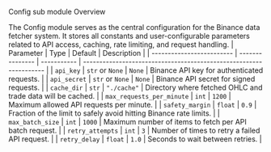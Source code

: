Config sub module
Overview

The Config module serves as the central configuration for the Binance data fetcher system.
It stores all constants and user-configurable parameters related to API access, caching, rate limiting, and request handling.
| Parameter                 | Type            | Default     | Description                                                        |
| ------------------------- | --------------- | ----------- | ------------------------------------------------------------------ |
| `api_key`                 | `str` or `None` | `None`      | Binance API key for authenticated requests.                        |
| `api_secret`              | `str` or `None` | `None`      | Binance API secret for signed requests.                            |
| `cache_dir`               | `str`           | `"./cache"` | Directory where fetched OHLC and trade data will be cached.        |
| `max_requests_per_minute` | `int`           | `1200`      | Maximum allowed API requests per minute.                           |
| `safety_margin`           | `float`         | `0.9`       | Fraction of the limit to safely avoid hitting Binance rate limits. |
| `max_batch_size`          | `int`           | `1000`      | Maximum number of items to fetch per API batch request.            |
| `retry_attempts`          | `int`           | `3`         | Number of times to retry a failed API request.                     |
| `retry_delay`             | `float`         | `1.0`       | Seconds to wait between retries.                                   |


